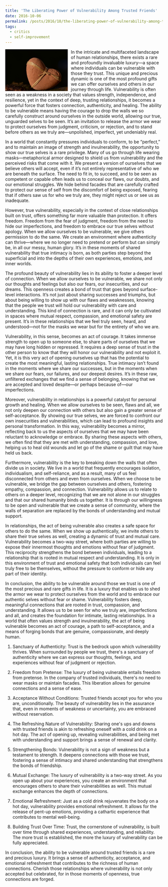 ```yaml
---
title: 'The Liberating Power of Vulnerability Among Trusted Friends'
date: 2016-10-06
permalink: /posts/2016/10/the-liberating-power-of-vulnerability-among-trusted-friends/
tags:
  - critics
  - self-improvement
---
```


<img width="200" alt="heart" src="/images/posts/the-liberating-power-of-vulnerability-among-trusted-friends.jpg" style="float: left; margin-right: 10px;" /> In the intricate and multifaceted landscape of human relationships, there exists a rare and profoundly invaluable luxury—a space where individuals can be vulnerable with those they trust. This unique and precious dynamic is one of the most profound gifts we can offer ourselves and others in our journey through life. Vulnerability is often seen as a weakness in a society that values strength, independence, and resilience, yet in the context of deep, trusting relationships, it becomes a powerful force that fosters connection, authenticity, and healing. The ability to be vulnerable means having the courage to drop the walls we so carefully construct around ourselves in the outside world, allowing our true, unguarded selves to be seen. It’s an invitation to release the armor we wear to protect ourselves from judgment, criticism, or rejection, and to stand before others as we truly are—unpolished, imperfect, yet undeniably real.

In a world that constantly pressures individuals to conform, to be “perfect,” and to maintain an image of strength and invulnerability, the opportunity to show our true selves is a rare privilege. Many of us go through life wearing masks—metaphorical armor designed to shield us from vulnerability and the perceived risks that come with it. We present a version of ourselves that we believe others will accept, even if it’s not entirely representative of who we are beneath the surface. The need to fit in, to succeed, and to be seen as competent or capable often leads us to conceal our flaws, our doubts, and our emotional struggles. We hide behind facades that are carefully crafted to protect our sense of self from the discomfort of being exposed, fearing that if others saw us for who we truly are, they might reject us or see us as inadequate.

However, true vulnerability, especially in the context of close relationships built on trust, offers something far more valuable than protection. It offers freedom. Freedom from the fear of judgment, freedom from the need to hide our imperfections, and freedom to embrace our true selves without apology. When we allow ourselves to be vulnerable, we give others permission to do the same. We create an environment where authenticity can thrive—where we no longer need to pretend or perform but can simply be, in all our messy, human glory. It’s in these moments of shared vulnerability that true intimacy is born, as both parties step beyond the superficial and into the depths of their own experiences, emotions, and inner worlds.

The profound beauty of vulnerability lies in its ability to foster a deeper level of connection. When we allow ourselves to be vulnerable, we share not only our thoughts and feelings but also our fears, our insecurities, and our dreams. This openness creates a bond of trust that goes beyond surface-level interactions. It’s not just about sharing successes and triumphs, but about being willing to show up with our flaws and weaknesses, knowing that the people we trust will hold our vulnerability with care and understanding. This kind of connection is rare, and it can only be cultivated in spaces where mutual respect, compassion, and emotional safety are present. It’s in these relationships that we feel truly seen, heard, and understood—not for the masks we wear but for the entirety of who we are.

Vulnerability, in this sense, becomes an act of courage. It takes immense strength to open up to someone else, to share parts of ourselves that we may have long hidden or repressed. It requires a deep sense of trust in the other person to know that they will honor our vulnerability and not exploit it. Yet, it is this very act of opening ourselves up that has the potential to create the most meaningful, lasting relationships. True intimacy isn’t found in the moments where we share our successes, but in the moments when we share our fears, our failures, and our deepest desires. It’s in these raw, unfiltered exchanges that we find a sense of belonging, knowing that we are accepted and loved despite—or perhaps because of—our imperfections.

Moreover, vulnerability in relationships is a powerful catalyst for personal growth and healing. When we allow ourselves to be seen, flaws and all, we not only deepen our connection with others but also gain a greater sense of self-acceptance. By showing our true selves, we are forced to confront our own insecurities and vulnerabilities, which can lead to profound insights and personal transformation. In this way, vulnerability becomes a mirror, reflecting back to us the aspects of ourselves that we may have been reluctant to acknowledge or embrace. By sharing these aspects with others, we often find that they are met with understanding, compassion, and love, helping us to heal old wounds and let go of the shame or guilt that may have held us back.

Furthermore, vulnerability is the key to breaking down the walls that often divide us in society. We live in a world that frequently encourages isolation, individualism, and self-reliance, and as a result, many of us feel disconnected from others and even from ourselves. When we choose to be vulnerable, we bridge the gap between ourselves and others, fostering empathy, compassion, and connection. Vulnerability allows us to relate to others on a deeper level, recognizing that we are not alone in our struggles and that our shared humanity binds us together. It is through our willingness to be open and vulnerable that we create a sense of community, where the walls of separation are replaced by the bonds of understanding and mutual support.

In relationships, the act of being vulnerable also creates a safe space for others to do the same. When we show up authentically, we invite others to share their true selves as well, creating a dynamic of trust and mutual care. Vulnerability becomes a two-way street, where both parties are willing to expose their innermost thoughts and emotions without fear of judgment. This reciprocity strengthens the bond between individuals, leading to a relationship that is rooted in mutual respect and understanding. It is only in this environment of trust and emotional safety that both individuals can feel truly free to be themselves, without the pressure to conform or hide any part of their identity.

In conclusion, the ability to be vulnerable around those we trust is one of the most precious and rare gifts in life. It is a luxury that enables us to shed the armor we wear to protect ourselves from the world and to embrace our authentic selves without fear or shame. Vulnerability fosters deep, meaningful connections that are rooted in trust, compassion, and understanding. It allows us to be seen for who we truly are, imperfections and all, and creates the foundation for intimate, lasting relationships. In a world that often values strength and invulnerability, the act of being vulnerable becomes an act of courage, a path to self-acceptance, and a means of forging bonds that are genuine, compassionate, and deeply human.

1. Sanctuary of Authenticity:
Trust is the bedrock upon which vulnerability thrives. When surrounded by people we trust, there's a sanctuary of authenticity where we can express our thoughts, feelings, and experiences without fear of judgment or rejection.

2. Freedom from Pretense:
The luxury of being vulnerable entails freedom from pretense. In the company of trusted individuals, there's no need to wear masks or maintain facades. This liberation allows for genuine connections and a sense of ease.

3. Acceptance Without Conditions:
Trusted friends accept you for who you are, unconditionally. The beauty of vulnerability lies in the assurance that, even in moments of weakness or uncertainty, you are embraced without reservation.

4. The Refreshing Nature of Vulnerability:
Sharing one's ups and downs with trusted friends is akin to refreshing oneself with a cold drink on a hot day. The act of opening up, revealing vulnerabilities, and being met with understanding and support brings a sense of renewal and clarity.

5. Strengthening Bonds:
Vulnerability is not a sign of weakness but a testament to strength. It deepens connections with those we trust, fostering a sense of intimacy and shared understanding that strengthens the bonds of friendship.

6. Mutual Exchange:
The luxury of vulnerability is a two-way street. As you open up about your experiences, you create an environment that encourages others to share their vulnerabilities as well. This mutual exchange enhances the depth of connections.

7. Emotional Refreshment:
Just as a cold drink rejuvenates the body on a hot day, vulnerability provides emotional refreshment. It allows for the release of pent-up emotions, providing a cathartic experience that contributes to mental well-being.

8. Building Trust Over Time:
Trust, the cornerstone of vulnerability, is built over time through shared experiences, understanding, and reliability. The more trust is established, the more the luxury of vulnerability can be fully appreciated.

In conclusion, the ability to be vulnerable around trusted friends is a rare and precious luxury. It brings a sense of authenticity, acceptance, and emotional refreshment that contributes to the richness of human connections. Cherish those relationships where vulnerability is not only accepted but celebrated, for in those moments of openness, true connections are forged.
